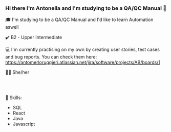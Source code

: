 ### Hi there I'm Antonella and I'm studying to be a QA/QC Manual 👋

<!--
**AntonellaMerloRuggieri/AntonellaMerloRuggieri** is a ✨ _special_ ✨ repository because its `README.md` (this file) appears on your GitHub profile.

-->

🎓 I'm studying to be a QA/QC Manual and I'd like to learn Automation aswell

✔️󠁧󠁢󠁥󠁮󠁧󠁿 B2 - Upper Intermediate

💻 I'm currently practising on my own by creating user stories, test cases and bug reports. You can check them here: https://antomerloruggieri.atlassian.net/jira/software/projects/AB/boards/1


👩🏻‍ She/her

<br> </br>

📝 Skills:
- SQL
- React
- Java
- Javascript

